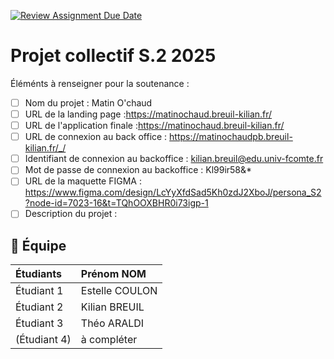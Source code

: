 [![Review Assignment Due Date](https://classroom.github.com/assets/deadline-readme-button-22041afd0340ce965d47ae6ef1cefeee28c7c493a6346c4f15d667ab976d596c.svg)](https://classroom.github.com/a/F_6McqTJ)
# Projet collectif S.2 2025

Éléménts à renseigner pour la soutenance :

- [ ] Nom du projet : Matin O'chaud
- [ ] URL de la landing page :https://matinochaud.breuil-kilian.fr/
- [ ] URL de l'application finale :https://matinochaud.breuil-kilian.fr/ 
- [ ] URL de connexion au back office : https://matinochaudpb.breuil-kilian.fr/_/
- [ ] Identifiant de connexion au backoffice : kilian.breuil@edu.univ-fcomte.fr
- [ ] Mot de passe de connexion au backoffice : Kl99ir58&*
- [ ] URL de la maquette FIGMA : https://www.figma.com/design/LcYyXfdSad5Kh0zdJ2XboJ/persona_S2?node-id=7023-16&t=TQhOOXBHR0i73igp-1
- [ ] Description du projet :

## 🚀 Équipe

| Étudiants    | Prénom NOM  |
| :----------- | :---------- |
| Étudiant 1   | Estelle COULON |
| Étudiant 2   | Kilian BREUIL|
| Étudiant 3   | Théo ARALDI |
| (Étudiant 4) | à compléter |
